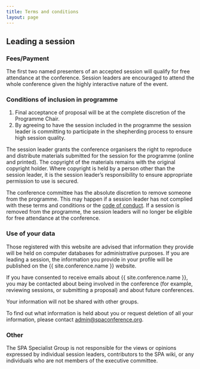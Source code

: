 ```yaml
---
title: Terms and conditions
layout: page
---
```


<h2>Leading a session</h2>
<h3>Fees/Payment</h3>
<p>The first two named presenters of an accepted session will qualify for free attendance at the conference. Session leaders are encouraged to attend the whole conference given the highly interactive nature of the event.</p>
<h3>Conditions of inclusion in programme</h3>
<ol>
<li>Final acceptance of proposal will be at the complete discretion of the Programme Chair.</li>
<li>By agreeing to have the session included in the programme the session leader is committing to participate in the shepherding process to ensure high session quality.</li>
</ol>

<p>The session leader grants the conference organisers the right to reproduce and distribute materials submitted for the session for the programme (online and printed). The copyright of the materials remains with the original copyright holder. Where copyright is held by a person other than the session leader, it is the session leader’s responsibility to ensure appropriate permission to use is secured.</p>

<p>The conference committee has the absolute discretion to remove someone from the programme. This may happen if a session leader has not complied with these terms and conditions or the  <a href="{{ '/code-of-conduct.html' | relative_url }}" title="Code of Conduct" >code of conduct</a>. If a session is removed from the programme, the session leaders will no longer be eligible for free attendance at the conference.</p>

<h3>Use of your data</h3>
<p>Those registered with this website are advised that information they provide will be held on computer databases for administrative purposes. If you are leading a session, the information you provide in your profile will be published on the {{ site.conference.name }} website.</p>

<p>If you have consented to receive emails about {{ site.conference.name }}, you may be contacted about being involved in the conference (for example, reviewing sessions, or submitting a proposal) and about future conferences.</p>

<p>Your information will not be shared with other groups.</p>

<p>To find out what information is held about you or request deletion of all your information, please contact <a href="mailto:admin@spaconference.org">admin@spaconference.org</a>.</p>

<h3>Other</h3>
<p>The SPA Specialist Group is not responsible for the views or opinions expressed by individual session leaders, contributors to the SPA wiki, or any individuals who are not members of the executive committee.</p>
